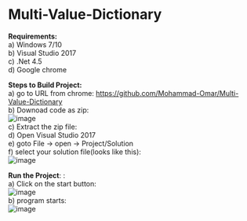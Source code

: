 # Multi-Value-Dictionary
**Requirements:**  
  a) Windows 7/10  
  b) Visual Studio 2017  
  c) .Net 4.5  
  d) Google chrome  
  

**Steps to Build Project:**  
  a) go to URL from chrome: https://github.com/Mohammad-Omar/Multi-Value-Dictionary  
  b) Downoad code as zip:  
  ![image](https://user-images.githubusercontent.com/11328192/111386775-beca6780-867a-11eb-92af-a69aaba7149a.png)  
  c) Extract the zip file:  
  d) Open Visual Studio 2017  
  e) goto File -> open -> Project/Solution  
  f) select your solution file(looks like this):  
  ![image](https://user-images.githubusercontent.com/11328192/111387078-2bddfd00-867b-11eb-85b8-149730fd0db5.png)


  **Run the Project**:  :  
  a) Click on the start button:  
  ![image](https://user-images.githubusercontent.com/11328192/111387377-9ee77380-867b-11eb-9222-6396b761d6a0.png)  
  b) program starts:  
  ![image](https://user-images.githubusercontent.com/11328192/111387504-d0603f00-867b-11eb-96ec-8db129a8444e.png)


  
